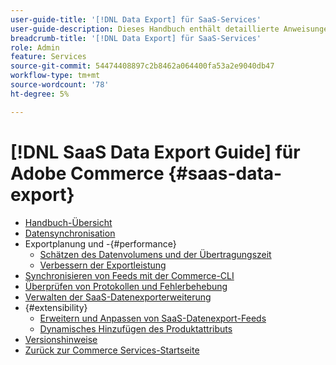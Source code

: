 ```yaml
---
user-guide-title: '[!DNL Data Export] für SaaS-Services'
user-guide-description: Dieses Handbuch enthält detaillierte Anweisungen zur Verwendung der  [!DNL Data Export] -Erweiterung für Adobe Commerce SaaS-Services.
breadcrumb-title: '[!DNL Data Export] für SaaS-Services'
role: Admin
feature: Services
source-git-commit: 54474408897c2b8462a064400fa53a2e9040db47
workflow-type: tm+mt
source-wordcount: '78'
ht-degree: 5%

---
```


# [!DNL SaaS Data Export Guide] für Adobe Commerce {#saas-data-export}

- [Handbuch-Übersicht](overview.md)
- [Datensynchronisation](data-synchronization.md)
- Exportplanung und -{#performance}
   - [Schätzen des Datenvolumens und der Übertragungszeit](estimate-data-volume-sync-time.md)
   - [Verbessern der Exportleistung](customize-export-processing.md)
- [Synchronisieren von Feeds mit der Commerce-CLI](data-export-cli-commands.md)
- [Überprüfen von Protokollen und Fehlerbehebung](troubleshooting-logging.md)
- [Verwalten der SaaS-Datenexporterweiterung](manage-extension.md)
- {#extensibility}
   - [Erweitern und Anpassen von SaaS-Datenexport-Feeds](extensibility-and-customizations.md)
   - [Dynamisches Hinzufügen des Produktattributs](add-attribute-dynamically.md)
- [Versionshinweise](release-notes.md)
- [Zurück zur Commerce Services-Startseite](https://experienceleague.adobe.com/docs/commerce/user-guides/home.html)
